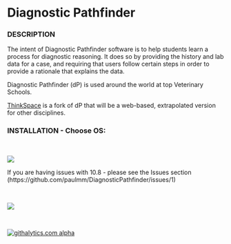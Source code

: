 Diagnostic Pathfinder
====================

<h3>DESCRIPTION</h3>

The intent of Diagnostic Pathfinder software is to help students learn a process for diagnostic reasoning. It does so by providing the history and lab data for a case, and requiring that users follow certain steps in order to provide a rationale that explains the data.

Diagnostic Pathfinder (dP) is used around the world at top Veterinary Schools. 

[ThinkSpace](http://www.thinkspace.org) is a fork of dP that will be a web-based, extrapolated version for other disciplines. 

<h3> INSTALLATION - Choose OS: </h3>


<p>&nbsp;</p>
<p class="rtecenter"><a href="http://dpapp.public.iastate.edu/pathfinder/OSX10.7/Diagnostic%20Pathfinder%20Faculty%20Install.dmg"><img src="http://dpapp.public.iastate.edu/pathfinder/DPmacInstall_lion.png" /></a></p>
If you are having issues with 10.8 - please see the Issues section (https://github.com/paulmm/DiagnosticPathfinder/issues/1)
<p>&nbsp;</p>
<p class="rtecenter"><a href="http://dpapp.public.iastate.edu/pathfinder/faculty/DPFacultyInstall.msi"><img src="http://dpapp.public.iastate.edu/pathfinder/DPwinInstall.png" /></a></p>
<p>&nbsp;</p>


[![githalytics.com alpha](https://cruel-carlota.pagodabox.com/c463d69c5e164cf3dd1ec7df679c8f5d "githalytics.com")](http://githalytics.com/paulmm/DiagnosticPathfinder)
